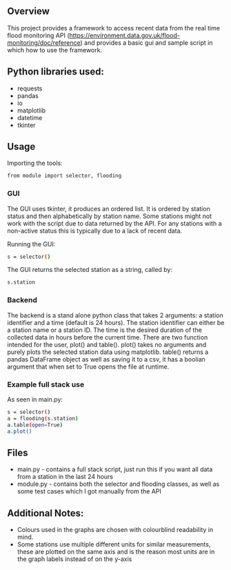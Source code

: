## Overview
This project provides a framework to access recent data from the real time flood monitoring API (https://environment.data.gov.uk/flood-monitoring/doc/reference) and provides a basic gui and sample script in which how to use the framework.

## Python libraries used:
- requests
- pandas
- io
- matplotlib
- datetime
- tkinter

## Usage
Importing the tools:
```bash
from module import selector, flooding
```
### GUI
The GUI uses tkinter, it produces an ordered list.
It is ordered by station status and then alphabetically by station name.
Some stations might not work with the script due to data returned by the API. For any stations with a non-active status this is typically due to a lack of recent data.

Running the GUI:
```bash
s = selector()
```
The GUI returns the selected station as a string, called by:
```bash
s.station
```

### Backend
The backend is a stand alone python class that takes 2 arguments: a station identifier and a time (default is 24 hours). The station identifier can either be a station name or a station ID. The time is the desired duration of the collected data in hours before the current time.
There are two function intended for the user, plot() and table(). plot() takes no arguments and purely plots the selected station data using matplotlib. table() returns a pandas DataFrame object as well as saving it to a csv, it has a boolian argument that when set to True opens the file at runtime.

### Example full stack use
As seen in main.py:
```bash
s = selector()
a = flooding(s.station)
a.table(open=True)
a.plot()
```

## Files
- main.py - contains a full stack script, just run this if you want all data from a station in the last 24 hours
- module.py - contains both the selector and flooding classes, as well as some test cases which I got manually from the API

## Additional Notes:
- Colours used in the graphs are chosen with colourblind readability in mind.
- Some stations use multiple different units for similar measurements, these are plotted on the same axis and is the reason most units are in the graph labels instead of on the y-axis